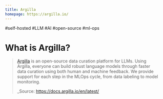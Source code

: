 ```yaml
---
title: Argilla
homepage: https://argilla.io/
---
```


#self-hosted #LLM #AI #open-source #ml-ops

# What is Argilla?

> [Argilla](https://argilla.io) is an open-source data curation platform for LLMs. Using Argilla, everyone can build robust language models through faster data curation using both human and machine feedback. We provide support for each step in the MLOps cycle, from data labeling to model monitoring.
>
> \_Source: https://docs.argilla.io/en/latest/
